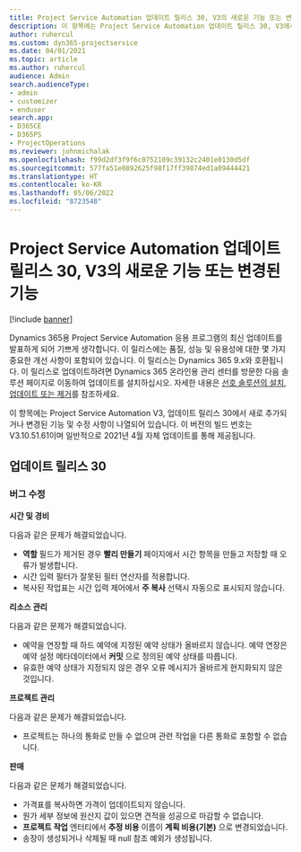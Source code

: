 ```yaml
---
title: Project Service Automation 업데이트 릴리스 30, V3의 새로운 기능 또는 변경된 기능
description: 이 항목에는 Project Service Automation 업데이트 릴리스 30, V3에서 사용할 수 있는 기능 및 수정 사항이 나열되어 있습니다.
author: ruhercul
ms.custom: dyn365-projectservice
ms.date: 04/01/2021
ms.topic: article
ms.author: ruhercul
audience: Admin
search.audienceType:
- admin
- customizer
- enduser
search.app:
- D365CE
- D365PS
- ProjectOperations
ms.reviewer: johnmichalak
ms.openlocfilehash: f99d2df3f9f6c0752109c39132c2401e0130d5df
ms.sourcegitcommit: 577fa51e0892625f98f17ff39874ed1a09444421
ms.translationtype: HT
ms.contentlocale: ko-KR
ms.lasthandoff: 05/06/2022
ms.locfileid: "8723548"
---
```

# <a name="whats-new-or-changed-in-project-service-automation-update-release-30-v3"></a>Project Service Automation 업데이트 릴리스 30, V3의 새로운 기능 또는 변경된 기능

[!include [banner](../includes/psa-now-project-operations.md)]

Dynamics 365용 Project Service Automation 응용 프로그램의 최신 업데이트를 발표하게 되어 기쁘게 생각합니다. 이 릴리스에는 품질, 성능 및 유용성에 대한 몇 가지 중요한 개선 사항이 포함되어 있습니다. 이 릴리스는 Dynamics 365 9.x와 호환됩니다. 이 릴리스로 업데이트하려면 Dynamics 365 온라인용 관리 센터를 방문한 다음 솔루션 페이지로 이동하여 업데이트를 설치하십시오. 자세한 내용은 [선호 솔루션의 설치, 업데이트 또는 제거](/power-platform/admin/install-remove-preferred-solution)를 참조하세요.

이 항목에는 Project Service Automation V3, 업데이트 릴리스 30에서 새로 추가되거나 변경된 기능 및 수정 사항이 나열되어 있습니다. 이 버전의 빌드 번호는 V3.10.51.61이며 일반적으로 2021년 4월 자체 업데이트를 통해 제공됩니다.

## <a name="update-release-30"></a>업데이트 릴리스 30

### <a name="bug-fixes"></a>버그 수정

**시간 및 경비**

다음과 같은 문제가 해결되었습니다.

- **역할** 필드가 제거된 경우 **빨리 만들기** 페이지에서 시간 항목을 만들고 저장할 때 오류가 발생합니다.
- 시간 입력 필터가 잘못된 필터 연산자를 적용합니다.
- 복사된 작업표는 시간 입력 제어에서 **주 복사** 선택시 자동으로 표시되지 않습니다.

**리소스 관리**

다음과 같은 문제가 해결되었습니다.

- 예약을 연장할 때 하드 예약에 지정된 예약 상태가 올바르지 않습니다. 예약 연장은 예약 설정 메타데이터에서 **커밋** 으로 정의된 예약 상태를 따릅니다.
- 유효한 예약 상태가 지정되지 않은 경우 오류 메시지가 올바르게 현지화되지 않은 것입니다.

**프로젝트 관리**

다음과 같은 문제가 해결되었습니다.

- 프로젝트는 하나의 통화로 만들 수 없으며 관련 작업을 다른 통화로 포함할 수 없습니다.

**판매**

다음과 같은 문제가 해결되었습니다.

- 가격표를 복사하면 가격이 업데이트되지 않습니다.
- 원가 세부 정보에 원산지 값이 있으면 견적을 성공으로 마감할 수 없습니다.
- **프로젝트 작업** 엔터티에서 **추정 비용** 이름이 **계획 비용(기본)** 으로 변경되었습니다.
- 송장이 생성되거나 삭제될 때 null 참조 예외가 생성됩니다.
